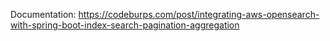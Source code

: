 Documentation: https://codeburps.com/post/integrating-aws-opensearch-with-spring-boot-index-search-pagination-aggregation
